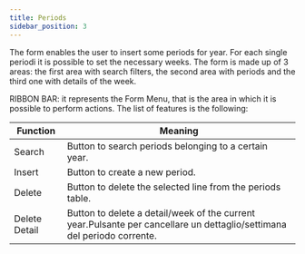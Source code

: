 ```yaml
---
title: Periods
sidebar_position: 3
---
```


The form enables the user to insert some periods for year. For each single periodi it is possible to set the necessary weeks. The form is made up of 3 areas: the first area with search filters, the second area with periods and the third one with details of the week. 



RIBBON BAR: it represents the Form Menu, that is the area in which it is possible to perform actions. The list of features is the following:





| Function | Meaning |
| --- | --- |
| Search | Button to search periods belonging to a certain year. |
| Insert | Button to create a new period. |
| Delete | Button to delete the selected line from the periods table. |
| Delete Detail | Button to delete a detail/week of the current year.Pulsante per cancellare un dettaglio/settimana del periodo corrente. |






